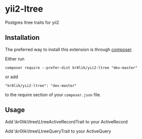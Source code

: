 # yii2-ltree
Postgres ltree traits for yii2 

Installation
------------

The preferred way to install this extension is through [composer](http://getcomposer.org/download/).

Either run

```
composer require --prefer-dist kr0lik/yii2-ltree "dev-master"
```

or add

```
"kr0lik/yii2-ltree": "dev-master"
```

to the require section of your `composer.json` file.

Usage
-----
Add \kr0lik\ltree\LtreeActiveRecordTrait to your ActiveRecord

Add \kr0lik\ltree\LtreeQueryTrait to your ActiveQuery
